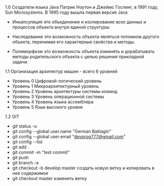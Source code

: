 1.0
Создатели языка Java Патрик Ноутон и Джеймс Гослинг, в 1991 году, Sun Microsystems.
В 1995 году вышла первая версия Java

- Инкапсуляция это объеденение и изолирование всех данных и процессов объекта внутри единой структуры.

- Наследование это возможность объекта являться потомком другого объекта, перенимая его характерные свойства и методы.

- Полиморфизм это возможность объекта изменять и дорабатывать методы родительского объекта с целью решения прикладной
задачи.

1.1
Организация архитектур машин - всего 6 уровней
- Уровень 0 Цифровой-логический уровень
- Уровень 1 Микроархитектурный уровень
- Уровень 2 Уровень архитектуры системы команд
- Уровень 3 Уровень операционной системы
- Уровень 4 Уровень языка ассемблера
- Уровень 5 Язык высокого уровня

1.2 GIT
- git status -u
- git config --global user.name "German Baklagin"
- git config --global user.email "devprog777@gmail.com"
- git config --list
- git add .
- git commit -m "test commit"
- git push
- git branch -a 
- git checkout -b develop master создать новую ветку и копировать в нее содержимое
- git checkout master изменить ветку